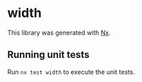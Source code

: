 # width

This library was generated with [Nx](https://nx.dev).

## Running unit tests

Run `nx test width` to execute the unit tests.
